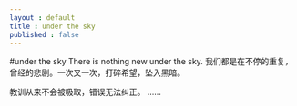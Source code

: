 ```yaml
---
layout : default
title : under the sky
published : false
---
```

#under the sky
There is nothing new under the sky. 
我们都是在不停的重复，曾经的悲剧。一次又一次，打碎希望，坠入黑暗。

教训从来不会被吸取，错误无法纠正。
......

